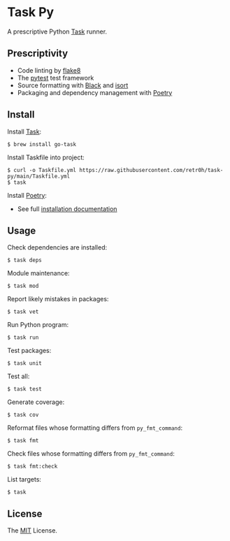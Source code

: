 # Task Py

A prescriptive Python [Task][] runner.

## Prescriptivity

* Code linting by [flake8][]
* The [pytest][] test framework
* Source formatting with [Black][] and [isort][]
* Packaging and dependency management with [Poetry][]

## Install

Install [Task][]:

    $ brew install go-task

Install Taskfile into project:

    $ curl -o Taskfile.yml https://raw.githubusercontent.com/retr0h/task-py/main/Taskfile.yml
    $ task

Install [Poetry][]:

* See full [installation documentation][]

## Usage

Check dependencies are installed:

    $ task deps

Module maintenance:

    $ task mod

Report likely mistakes in packages:

    $ task vet

Run Python program:

    $ task run

Test packages:

    $ task unit

Test all:

    $ task test

Generate coverage:

    $ task cov

Reformat files whose formatting differs from `py_fmt_command`:

    $ task fmt

Check files whose formatting differs from `py_fmt_command`:

    $ task fmt:check

List targets:

    $ task

## License

The [MIT] License.

[Task]: https://github.com/go-task/task
[flake8]: https://flake8.pycqa.org/en/latest/
[pytest]: https://docs.pytest.org/en/7.3.x/
[Black]: https://pypi.org/project/black/
[isort]: https://pycqa.github.io/isort/
[Poetry]: https://pypi.org/project/poetry/
[installation documentation]: https://python-poetry.org/docs/#installing-with-the-official-installer
[MIT]: LICENSE
